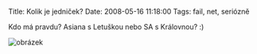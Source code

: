 Title: Kolik je jedniček?
Date: 2008-05-16 11:18:00
Tags: fail, net, seriózně

Kdo má pravdu? Asiana s Letuškou nebo SA s Královnou? :)

![obrázek]({static}/images/59.jpg)
